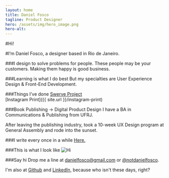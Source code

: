 ```yaml
---
layout: home
title: Daniel Fosco
tagline: Product Designer
hero: /assets/img/hero_image.png
hero-alt: 
---
```


#Hi! 

#I’m <span class="accent">Daniel Fosco</span>, a designer based in Rio de Janeiro.

###I design to solve problems for people.
These people may be your customers. Making them happy is good business.

###Learning is what I do best
But my specialties are <span class="accent">User Experience Design</span> & <span class="accent">Front-End Development</span>.


###Things I’ve done
[Swerve Project](http://invis.io/9F1908XPY)     
[Instagram Print]({{ site.url }}/instagram-print)


###Book Publishing → Digital Product Design
I have a BA in Communications & Publishing from UFRJ.  

After leaving the publishing industry, took a 10-week UX Design program at General Assembly and rode into the sunset.


###I write every once in a while
[Here.](http://blog.danielfos.co)

###This is what I look like
![Hi](http://i.imgur.com/GMkqnNn.jpg)  

###Say hi
Drop me a line at <a href="#">danielfosco@gmail.com</a> or [@notdanielfosco](https://www.twitter.com/notdanielfosco). 

I'm also at [Github](https://github.com/dfosco) and [LinkedIn](https://www.linkedin.com/in/danielfosco/en), because who isn't these days, right?

